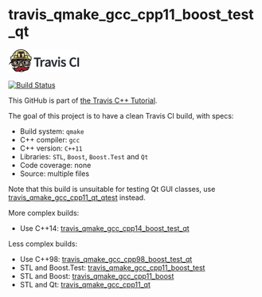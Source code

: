 # travis_qmake_gcc_cpp11_boost_test_qt

[![Travis CI logo](TravisCI.png)](https://travis-ci.org)

[![Build Status](https://travis-ci.org/richelbilderbeek/travis_qmake_gcc_cpp11_boost_test_qt.svg?branch=master)](https://travis-ci.org/richelbilderbeek/travis_qmake_gcc_cpp11_boost_test_qt)

This GitHub is part of [the Travis C++ Tutorial](https://github.com/richelbilderbeek/travis_cpp_tutorial).

The goal of this project is to have a clean Travis CI build, with specs:
 * Build system: `qmake`
 * C++ compiler: `gcc`
 * C++ version: `C++11`
 * Libraries: `STL`, `Boost`, `Boost.Test` and `Qt`
 * Code coverage: none
 * Source: multiple files

Note that this build is unsuitable for testing Qt GUI classes, use [travis_qmake_gcc_cpp11_qt_qtest](https://www.github.com/richelbilderbeek/travis_qmake_gcc_cpp11_qt_qtest) instead.

More complex builds:
 * Use C++14: [travis_qmake_gcc_cpp14_boost_test_qt](https://www.github.com/richelbilderbeek/travis_qmake_gcc_cpp14_boost_test_qt)

Less complex builds:
 * Use C++98: [travis_qmake_gcc_cpp98_boost_test_qt](https://www.github.com/richelbilderbeek/travis_qmake_gcc_cpp98_boost_test_qt)
 * STL and Boost.Test: [travis_qmake_gcc_cpp11_boost_test](https://www.github.com/richelbilderbeek/travis_qmake_gcc_cpp11_boost_test)
 * STL and Boost: [travis_qmake_gcc_cpp11_boost](https://www.github.com/richelbilderbeek/travis_qmake_gcc_cpp11_boost)
 * STL and Qt: [travis_qmake_gcc_cpp11_qt](https://www.github.com/richelbilderbeek/travis_qmake_gcc_cpp11_qt)
